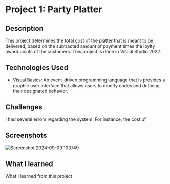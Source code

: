 # Project 1: Party Platter

## Description
This project determines the total cost of the platter that is meant to be delivered, based on the subtracted amount of payment times the loylty award points of the customers. This project is done in Visual Studio 2022.

## Technologies Used
- Visual Basics: An event-driven programming language that is provides a graphic user interface that allows users to modify codes and defining their designated behavior.

## Challenges
I had several errors regarding the system. For instance, the cost of

## Screenshots
![Screenshot 2024-09-09 103749](https://github.com/user-attachments/assets/69309ecc-9144-4641-aa98-6f8321bcdbd8)
## What I learned
What I learned from this project

